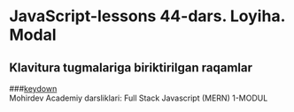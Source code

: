 # JavaScript-lessons 44-dars. Loyiha. Modal
## Klavitura tugmalariga biriktirilgan raqamlar 
###<a href="https://www.toptal.com/developers/keycode">keydown</a> <br>
Mohirdev Academiy darsliklari: Full Stack Javascript (MERN) 1-MODUL
